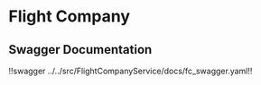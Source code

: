 # Flight Company

## Swagger Documentation

!!swagger ../../src/FlightCompanyService/docs/fc_swagger.yaml!!
